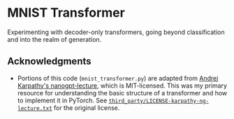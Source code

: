 # MNIST Transformer

Experimenting with decoder-only transformers, going beyond classification and into the realm of generation.


## Acknowledgments

- Portions of this code (`mnist_transformer.py`) are adapted from
  [Andrej Karpathy's nanogpt-lecture](https://github.com/karpathy/ng-video-lecture),
  which is MIT-licensed. This was my primary resource for understanding the basic structure of a transformer and how to implement it in PyTorch. See [`third_party/LICENSE-karpathy-ng-lecture.txt`](third_party/LICENSE-karpathy-ng-lecture.txt) for the original license.